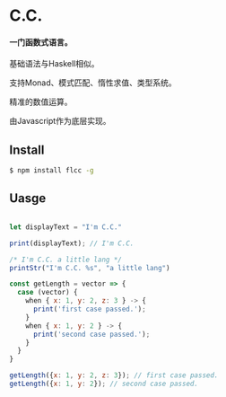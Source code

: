 # C.C.
#### 一门函数式语言。
<p>基础语法与Haskell相似。</p>
<p>支持Monad、模式匹配、惰性求值、类型系统。</p>
<p>精准的数值运算。</p>

由Javascript作为底层实现。

## Install
```bash
$ npm install flcc -g
```

## Uasge
```javascript

let displayText = "I'm C.C."

print(displayText); // I'm C.C.

/* I'm C.C. a little lang */
printStr("I'm C.C. %s", "a little lang") 

const getLength = vector => {
  case (vector) {
    when { x: 1, y: 2, z: 3 } -> {
      print('first case passed.');
    }
    when { x: 1, y: 2 } -> {
      print('second case passed.');
    }
  }
}

getLength({x: 1, y: 2, z: 3}); // first case passed.
getLength({x: 1, y: 2}); // second case passed.

```
